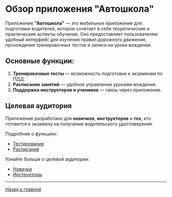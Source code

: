 # Обзор приложения "Автошкола"

Приложение **"Автошкола"** — это мобильное приложение для подготовки водителей, которое сочетает в себе теоретические и практические аспекты обучения. Оно предоставляет пользователям удобный интерфейс для изучения правил дорожного движения, прохождения тренировочных тестов и записи на уроки вождения.

## Основные функции:
1. **Тренировочные тесты** — возможность подготовки к экзаменам по ПДД.
2. **Расписание занятий** — удобное управление уроками вождения.
3. **Поддержка инструкторов и учеников** — связь через приложение.

## Целевая аудитория
Приложение разработано для **новичков**, **инструкторов** и **тех**, кто готовится к экзамену на получение водительского удостоверения.

Подробнее о функциях:
- [Тестирование](./features/testing.md)
- [Расписание](features/scheduling.md)

Узнайте больше о целевой аудитории:
- [Новички](audience/beginners.md)
- [Инструкторы](audience/instructors.md)

---
[Назад к главной](../README.md)
